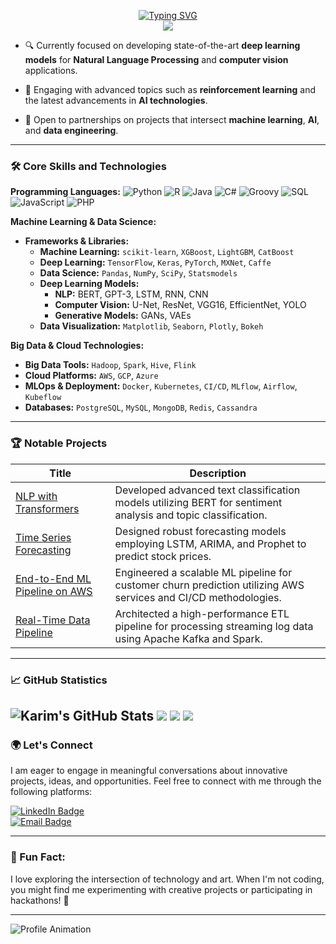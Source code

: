 <p align="center">
<a href="https://github.com/karimosman89">
    <img src="https://readme-typing-svg.demolab.com?font=Georgia&size=18&duration=2000&pause=100&multiline=true&width=500&height=80&lines=Karim+Osman;Machine+Learning+Engineer+%7C+Data+Engineer+%7C+Data+Scientist;AI+Engineer+%7C+Data+Engineering+%7C+DevOps" alt="Typing SVG" />
</a>
<br/>

<a href="https://github.com/drkostas">
    <img src="https://github-stats-alpha.vercel.app/api?username=karimosman89&cc=22272e&tc=37BCF6&ic=fff&bc=0000">
</a>
</p>

* 🔍 Currently focused on developing state-of-the-art **deep learning models** for **Natural Language Processing** and **computer vision** applications. 

* 📖 Engaging with advanced topics such as **reinforcement learning** and the latest advancements in **AI technologies**.

* 🤝 Open to partnerships on projects that intersect **machine learning**, **AI**, and **data engineering**.

---

### 🛠️ Core Skills and Technologies

**Programming Languages:**
![Python](https://img.shields.io/badge/Python-Expert-blue) 
![R](https://img.shields.io/badge/R-Intermediate-orange) 
![Java](https://img.shields.io/badge/Java-Intermediate-yellow) 
![C#](https://img.shields.io/badge/C%23-Intermediate-orange) 
![Groovy](https://img.shields.io/badge/Groovy-Intermediate-yellow) 
![SQL](https://img.shields.io/badge/SQL-Expert-blue) 
![JavaScript](https://img.shields.io/badge/JavaScript-Intermediate-green) 
![PHP](https://img.shields.io/badge/PHP-Intermediate-purple) 

**Machine Learning & Data Science:**
- **Frameworks & Libraries:**
  - **Machine Learning:** `scikit-learn`, `XGBoost`, `LightGBM`, `CatBoost`
  - **Deep Learning:** `TensorFlow`, `Keras`, `PyTorch`, `MXNet`, `Caffe`
  - **Data Science:** `Pandas`, `NumPy`, `SciPy`, `Statsmodels`
  - **Deep Learning Models:** 
    - **NLP:** BERT, GPT-3, LSTM, RNN, CNN
    - **Computer Vision:** U-Net, ResNet, VGG16, EfficientNet, YOLO
    - **Generative Models:** GANs, VAEs
  - **Data Visualization:** `Matplotlib`, `Seaborn`, `Plotly`, `Bokeh`

**Big Data & Cloud Technologies:**
- **Big Data Tools:** `Hadoop`, `Spark`, `Hive`, `Flink`
- **Cloud Platforms:** `AWS`, `GCP`, `Azure`
- **MLOps & Deployment:** `Docker`, `Kubernetes`, `CI/CD`, `MLflow`, `Airflow`, `Kubeflow`
- **Databases:** `PostgreSQL`, `MySQL`, `MongoDB`, `Redis`, `Cassandra`

---

### 🏆 Notable Projects

| Title | Description |
|-------|-------------|
| [NLP with Transformers](https://github.com/karimosman89/NLP-with-Transformers) | Developed advanced text classification models utilizing BERT for sentiment analysis and topic classification. |
| [Time Series Forecasting](https://github.com/karimosman89/Time-Series-Forecasting) | Designed robust forecasting models employing LSTM, ARIMA, and Prophet to predict stock prices. |
| [End-to-End ML Pipeline on AWS](https://github.com/karimosman89/ML-Pipeline-AWS) | Engineered a scalable ML pipeline for customer churn prediction utilizing AWS services and CI/CD methodologies. |
| [Real-Time Data Pipeline](https://github.com/karimosman89/Data-Pipeline) | Architected a high-performance ETL pipeline for processing streaming log data using Apache Kafka and Spark. |

---

### 📈 GitHub Statistics

![Karim's GitHub Stats](https://github-readme-stats.vercel.app/api?username=karimosman89&show_icons=true&theme=radical)
![](http://github-profile-summary-cards.vercel.app/api/cards/profile-details?username=karimosman89&theme=dracula) 
![](http://github-profile-summary-cards.vercel.app/api/cards/repos-per-language?username=karimosman89&theme=dracula) 
![](http://github-profile-summary-cards.vercel.app/api/cards/most-commit-language?username=karimosman89&theme=dracula)
---

### 🌍 Let's Connect

I am eager to engage in meaningful conversations about innovative projects, ideas, and opportunities. Feel free to connect with me through the following platforms:

[![LinkedIn Badge](https://img.shields.io/badge/LinkedIn-Karim--Osman-blue)](https://linkedin.com/in/karimosman89)  
[![Email Badge](https://img.shields.io/badge/Email-karim.programmer2020@gmail.com-red)](mailto:karim.programmer2020@gmail.com)

---

### 🌟 Fun Fact:
I love exploring the intersection of technology and art. When I'm not coding, you might find me experimenting with creative projects or participating in hackathons! 🚀

---

<!-- Animations for unique touch -->
![Profile Animation](https://raw.githubusercontent.com/yourusername/yourrepository/main/animation.gif) <!-- Make sure to replace the URL with an actual GIF link -->

